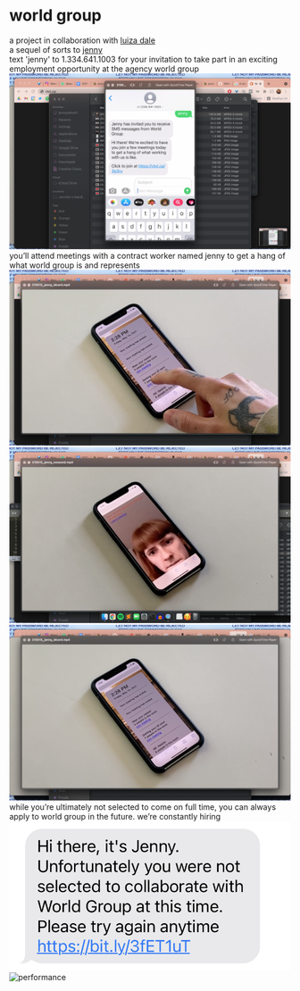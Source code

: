 # world group
a project in collaboration with [luiza dale](http://luizadale.com) 
<br />
a sequel of sorts to [jenny](http://luizadale.com/jenny)
<br />
text 'jenny' to 1.334.641.1003 for your invitation to take part in an exciting employment opportunity at the agency world group
![performance](images/wg_firsttext.png)
<br />
you’ll attend meetings with a contract worker named jenny to get a hang of what world group is and represents
![performance](images/wg_open.png)
<br />
![performance](images/wg_meeting.png)
<br />
![performance](images/wg_ended.png)
<br />
while you’re ultimately not selected to come on full time, you can always apply to world group in the future. we’re constantly hiring
![performance](images/jenny_rejection.png)
<br />
![performance](images/jenny_overload.png)
<br />
